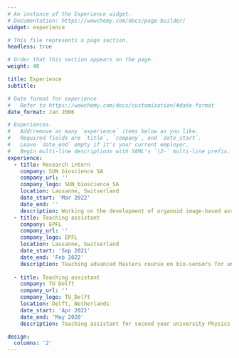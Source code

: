 ```yaml
---
# An instance of the Experience widget.
# Documentation: https://wowchemy.com/docs/page-builder/
widget: experience

# This file represents a page section.
headless: true

# Order that this section appears on the page.
weight: 40

title: Experience
subtitle:

# Date format for experience
#   Refer to https://wowchemy.com/docs/customization/#date-format
date_format: Jan 2006

# Experiences.
#   Add/remove as many `experience` items below as you like.
#   Required fields are `title`, `company`, and `date_start`.
#   Leave `date_end` empty if it's your current employer.
#   Begin multi-line descriptions with YAML's `|2-` multi-line prefix.
experience:
  - title: Research intern
    company: SUN bioscience SA
    company_url: ''
    company_logo: SUN_bioscience_SA
    location: Lausanne, Switserland
    date_start: 'Mar 2022'
    date_end: ''
    description: Working on the development of organoid image-based assays on our platform, Gri3D®.
  - title: Teaching assistant
    company: EPFL
    company_url: ''
    company_logo: EPFL
    location: Lausanne, Switserland
    date_start: 'Sep 2021'
    date_end: 'Feb 2022'
    description: Teaching advanced Masters course on bio-sensors for university Life Sciences, Materials and Electronic students.  Learned to come up with exercises adapted to the students' level and present the solutions in an interactive manner.
        
  - title: Teaching assistant
    company: TU Delft
    company_url: ''
    company_logo: TU_Delft
    location: Delft, Netherlands
    date_start: 'Apr 2022'
    date_end: 'May 2020'
    description: Teaching assistant for second year university Physics and Nanobiology students during tutorials on thermodynamics and programming. Learned advanced teaching skills in an advanced course.

design:
  columns: '2'
---
```

